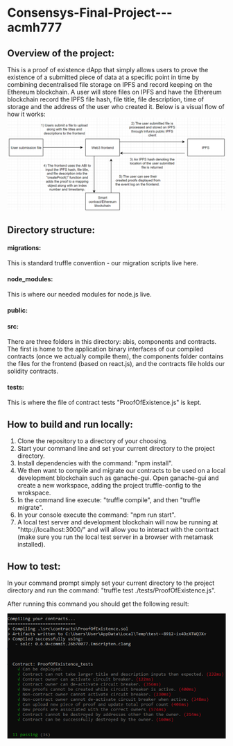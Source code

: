 # Consensys-Final-Project---acmh777

## Overview of the project:

This is a proof of existence dApp that simply allows users to prove the existence of a submitted piece of data at a specific point in time by combining decentralised file storage on IPFS and record keeping on the Ethereum blockchain. A user will store files on IPFS and have the Ethereum blockchain record the IPFS file hash, file title, file description, time of storage and the address of the user who created it. Below is a visual flow of how it works: 
![diagram](https://github.com/acmh777/Consensys-Final-Project---acmh777/blob/main/readme_images/diagram.PNG)

## Directory structure:
#### migrations:
This is standard truffle convention - our migration scripts live here.

#### node_modules:
This is where our needed modules for node.js live.

#### public:


#### src:
There are three folders in this directory: abis, components and contracts. The first is home to the application binary interfaces of our compiled contracts (once we actually compile them), the components folder contains the files for the frontend (based on react.js), and the contracts file holds our solidity contracts.

#### tests:
This is where the file of contract tests "ProofOfExistence.js" is kept. 

## How to build and run locally:

1) Clone the repository to a directory of your choosing.
2) Start your command line and set your current directory to the project directory.
3) Install dependencies with the command: "npm install".
4) We then want to compile and migrate our contracts to be used on a local development blockchain such as ganache-gui. Open ganache-gui and create a new workspace, adding the project truffle-config to the wrokspace. 
5) In the command line execute: "truffle compile", and then "truffle migrate".
6) In your console execute the command: "npm run start".
7) A local test server and development blockchain will now be running at "http://localhost:3000/" and will allow you to interact with the contract (make sure you run the local test server in a browser with metamask installed).

## How to test:
In your command prompt simply set your current directory to the project directory and run the command: "truffle test ./tests/ProofOfExistence.js".

After running this command you should get the following result:

![passed_tests](https://github.com/acmh777/Consensys-Final-Project---acmh777/blob/main/readme_images/passed_tests.PNG)
